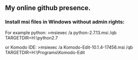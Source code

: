 ## My online github presence.

### Install msi files in Windows without admin rights:  
  For example python: 
      >msiexec /a python-2.7.13.msi /qb TARGETDIR=H:\python2.7
  
   or Komodo IDE: 
      >msiexec /a Komodo-Edit-10.1.4-17456.msi /qb TARGETDIR=H:\Programs\Komodo-Edit
